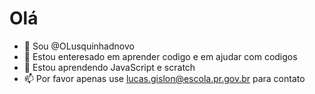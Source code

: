 # Olá


- 👋 Sou @OLusquinhadnovo
- 👀 Estou enteresado em aprender codigo e em ajudar com codigos
- 🌱 Estou aprendendo JavaScript e scratch
- 📫 Por favor apenas use lucas.gislon@escola.pr.gov.br para contato

<!---
OLusquinhadnovo/OLusquinhadnovo is a ✨ special ✨ repository because its `README.md` (this file) appears on your GitHub profile.
You can click the Preview link to take a look at your changes.
--->
